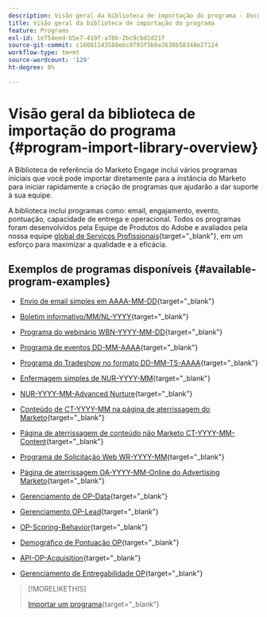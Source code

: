 ```yaml
---
description: Visão geral da biblioteca de importação do programa - Documentação do Marketo - Documentação do produto
title: Visão geral da biblioteca de importação do programa
feature: Programs
exl-id: 1e754eed-b5e7-419f-a786-2bc9cbd1d21f
source-git-commit: c16081143588ebc0793f5b6e2630b58348e27124
workflow-type: tm+mt
source-wordcount: '129'
ht-degree: 0%

---
```


# Visão geral da biblioteca de importação do programa {#program-import-library-overview}

A Biblioteca de referência do Marketo Engage inclui vários programas iniciais que você pode importar diretamente para a instância do Marketo para iniciar rapidamente a criação de programas que ajudarão a dar suporte à sua equipe.

A biblioteca inclui programas como: email, engajamento, evento, pontuação, capacidade de entrega e operacional. Todos os programas foram desenvolvidos pela Equipe de Produtos do Adobe e avaliados pela nossa equipe [global de Serviços Profissionais](https://business.adobe.com/customers/consulting-services/main.html){target="_blank"}, em um esforço para maximizar a qualidade e a eficácia.

## Exemplos de programas disponíveis {#available-program-examples}

* [Envio de email simples em AAAA-MM-DD](/help/marketo/product-docs/core-marketo-concepts/programs/program-library/em-yyyy-mm-dd-single-email-send.md){target="_blank"}

* [Boletim informativo/MM/NL-YYYY](/help/marketo/product-docs/core-marketo-concepts/programs/program-library/nl-yyyy-mm-newsletter.md){target="_blank"}

* [Programa do webinário WBN-YYYY-MM-DD](/help/marketo/product-docs/core-marketo-concepts/programs/program-library/wbn-yyyy-mm-dd-webinar-program.md){target="_blank"}

* [Programa de eventos DD-MM-AAAA](/help/marketo/product-docs/core-marketo-concepts/programs/program-library/ev-yyyy-mm-dd-event-program.md){target="_blank"}

* [Programa do Tradeshow no formato DD-MM-TS-AAAA](/help/marketo/product-docs/core-marketo-concepts/programs/program-library/ts-yyyy-mm-dd-tradeshow-program.md){target="_blank"}

* [Enfermagem simples de NUR-YYYY-MM](/help/marketo/product-docs/core-marketo-concepts/programs/program-library/nur-yyyy-mm-simple-nurture.md){target="_blank"}

* [NUR-YYYY-MM-Advanced Nurture](/help/marketo/product-docs/core-marketo-concepts/programs/program-library/nur-yyyy-mm-advanced-nurture.md){target="_blank"}

* [Conteúdo de CT-YYYY-MM na página de aterrissagem do Marketo](/help/marketo/product-docs/core-marketo-concepts/programs/program-library/ct-yyyy-mm-content-on-marketo-landing-page.md){target="_blank"}

* [Página de aterrissagem de conteúdo não Marketo CT-YYYY-MM-Content](/help/marketo/product-docs/core-marketo-concepts/programs/program-library/ct-yyyy-mm-content-non-marketo-landing-page.md){target="_blank"}

* [Programa de Solicitação Web WR-YYYY-MM](/help/marketo/product-docs/core-marketo-concepts/programs/program-library/wr-yyyy-mm-web-request-program.md){target="_blank"}

* [Página de aterrissagem OA-YYYY-MM-Online do Advertising Marketo](/help/marketo/product-docs/core-marketo-concepts/programs/program-library/oa-yyyy-mm-online-advertising-marketo-landing-page.md){target="_blank"}

* [Gerenciamento de OP-Data](/help/marketo/product-docs/core-marketo-concepts/programs/program-library/op-data-management.md){target="_blank"}

* [Gerenciamento OP-Lead](/help/marketo/product-docs/core-marketo-concepts/programs/program-library/op-lead-management.md){target="_blank"}

* [OP-Scoring-Behavior](/help/marketo/product-docs/core-marketo-concepts/programs/program-library/op-scoring-behavior.md){target="_blank"}

* [Demográfico de Pontuação OP](/help/marketo/product-docs/core-marketo-concepts/programs/program-library/op-scoring-demographic.md){target="_blank"}

* [API-OP-Acquisition](/help/marketo/product-docs/core-marketo-concepts/programs/program-library/op-acquisition-api.md){target="_blank"}

* [Gerenciamento de Entregabilidade OP](/help/marketo/product-docs/core-marketo-concepts/programs/program-library/op-deliverability-management.md){target="_blank"}

>[!MORELIKETHIS]
>
>[Importar um programa](/help/marketo/product-docs/core-marketo-concepts/programs/working-with-programs/import-a-program.md){target="_blank"}
